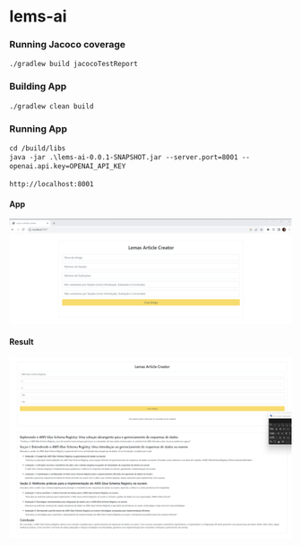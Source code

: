 # lems-ai


### Running Jacoco coverage
```
./gradlew build jacocoTestReport
```

### Building App
```
./gradlew clean build
```

### Running App
```
cd /build/libs
java -jar .\lems-ai-0.0.1-SNAPSHOT.jar --server.port=8001 --openai.api.key=OPENAI_API_KEY

http://localhost:8001
```

#### App
![](img/img_01.png)

#### Result
![](img/img_04.png)
